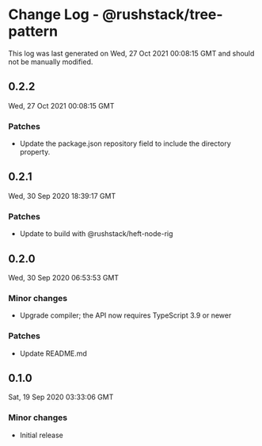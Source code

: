 # Change Log - @rushstack/tree-pattern

This log was last generated on Wed, 27 Oct 2021 00:08:15 GMT and should not be manually modified.

## 0.2.2
Wed, 27 Oct 2021 00:08:15 GMT

### Patches

- Update the package.json repository field to include the directory property.

## 0.2.1
Wed, 30 Sep 2020 18:39:17 GMT

### Patches

- Update to build with @rushstack/heft-node-rig

## 0.2.0
Wed, 30 Sep 2020 06:53:53 GMT

### Minor changes

- Upgrade compiler; the API now requires TypeScript 3.9 or newer

### Patches

- Update README.md

## 0.1.0
Sat, 19 Sep 2020 03:33:06 GMT

### Minor changes

- Initial release

